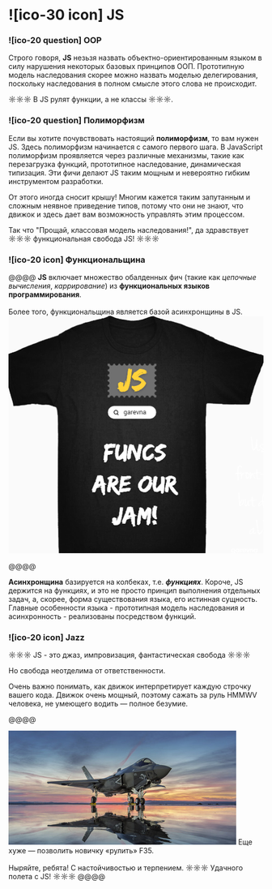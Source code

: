 # ![ico-30 icon] JS

### ![ico-20 question] OOP

Строго говоря, **JS** незьзя назвать объектно-ориентированным языком в силу нарушения некоторых базовых принципов ООП. Прототипную модель наследования скорее можно назвать моделью делегирования, поскольку наследования в полном смысле этого слова не происходит.

☼☼☼ В JS рулят функции, а не классы ☼☼☼.

### ![ico-20 question] Полиморфизм

Если вы хотите почувствовать настоящий **полиморфизм**, то вам нужен JS.
Здесь полиморфизм начинается с самого первого шага.
В JavaScript полиморфизм проявляется через различные механизмы, такие как перезагрузка функций, прототипное наследование, динамическая типизация. Эти фичи делают JS таким мощным и невероятно гибким инструментом разработки.

От этого иногда сносит крышу!
Многим кажется таким запутанным и сложным неявное приведение типов, потому что они не знают, что движок и здесь дает вам возможность управлять этим процессом.

Так что "Прощай, классовая модель наследования!", да здравствует
☼☼☼ функциональная свобода JS! ☼☼☼

### ![ico-20 icon] Функциональщина

@@@@
**JS** включает множество обалденных фич (такие как _цепочные вычисления_, _каррирование_) из **функциональных языков программирования**.<br><br>Более того, функциональщина является базой асинхронщины в JS.
![](images/funcs-are-our-jam-2.png)

@@@@

**Асинхронщина** базируется на колбеках, т.е. **_функциях_**.
Короче, JS держится на функциях, и это не просто принцип выполнения отдельных задач, а, скорее, форма существования языка, его истинная сущность. Главные особенности языка - прототипная модель наследования и асинхронность - реализованы посредством функций.

### ![ico-20 icon] Jazz

☼☼☼ JS - это джаз, импровизация, фантастическая свобода ☼☼☼

Но свобода неотделима от ответственности.

Очень важно понимать, как движок интерпретирует каждую строчку вашего кода.
Движок очень мощный, поэтому сажать за руль HMMWV человека, не умеющего водить — полное безумие.

@@@@

![](images/F-35.jpg)
Еще хуже — позволить новичку «рулить» F35.<br><br>Ныряйте, ребята! С настойчивостью и терпением.
☼☼☼ Удачного полета с JS! ☼☼☼
@@@@
